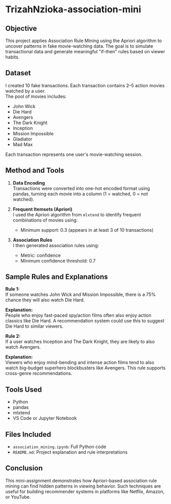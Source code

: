 # TrizahNzioka-association-mini

## Objective
This project applies Association Rule Mining using the Apriori algorithm to uncover patterns in fake movie-watching data. The goal is to simulate transactional data and generate meaningful "if-then" rules based on viewer habits.

## Dataset
I created 10 fake transactions. Each transaction contains 2–5 action movies watched by a user.  
The pool of movies includes:

- John Wick  
- Die Hard  
- Avengers  
- The Dark Knight  
- Inception  
- Mission Impossible  
- Gladiator  
- Mad Max  
 

Each transaction represents one user's movie-watching session.

## Method and Tools
1. **Data Encoding**  
   Transactions were converted into one-hot encoded format using pandas, turning each movie into a column (1 = watched, 0 = not watched).

2. **Frequent Itemsets (Apriori)**  
   I used the Apriori algorithm from `mlxtend` to identify frequent combinations of movies using:
   - Minimum support: 0.3 (appears in at least 3 of 10 transactions)

3. **Association Rules**  
   I then generated association rules using:
   - Metric: confidence  
   - Minimum confidence threshold: 0.7

## Sample Rules and Explanations

**Rule 1:**  
If someone watches John Wick and Mission Impossible, there is a 75% chance they will also watch Die Hard.

**Explanation:**  
People who enjoy fast-paced spy/action films often also enjoy action classics like Die Hard. A recommendation system could use this to suggest Die Hard to similar viewers.

**Rule 2:**  
If a user watches Inception and The Dark Knight, they are likely to also watch Avengers.

**Explanation:**  
Viewers who enjoy mind-bending and intense action films tend to also watch big-budget superhero blockbusters like Avengers. This rule supports cross-genre recommendations.

## Tools Used
- Python  
- pandas  
- mlxtend  
- VS Code or Jupyter Notebook  

## Files Included
- `association_mining.ipynb`: Full Python code  
- `README.md`: Project explanation and rule interpretations

## Conclusion
This mini-assignment demonstrates how Apriori-based association rule mining can find hidden patterns in viewing behavior. Such techniques are useful for building recommender systems in platforms like Netflix, Amazon, or YouTube.
